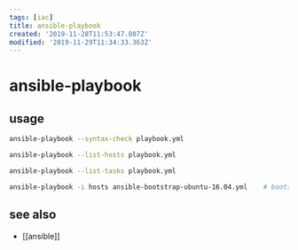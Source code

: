 ```yaml
---
tags: [iac]
title: ansible-playbook
created: '2019-11-28T11:53:47.807Z'
modified: '2019-11-29T11:34:33.363Z'
---
```


# ansible-playbook

## usage
```sh
ansible-playbook --syntax-check playbook.yml

ansible-playbook --list-hosts playbook.yml

ansible-playbook --list-tasks playbook.yml

ansible-playbook -i hosts ansible-bootstrap-ubuntu-16.04.yml    # bootstraps machine with python2
```

## see also
- [[ansible]]
